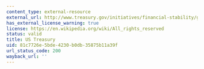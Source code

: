```yaml
---
content_type: external-resource
external_url: http://www.treasury.gov/initiatives/financial-stability/glossary/Pages/Default.aspx
has_external_license_warning: true
license: https://en.wikipedia.org/wiki/All_rights_reserved
status: valid
title: US Treasury
uid: 81c7726e-5bde-4230-b0db-35875b11a39f
url_status_code: 200
wayback_url: ''
---
```

